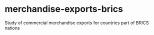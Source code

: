 # merchandise-exports-brics
Study of commercial  merchandise exports for countries part of BRICS nations
